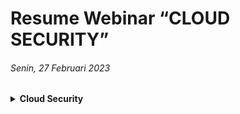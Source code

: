 # Resume Webinar “CLOUD SECURITY”
###### Senin, 27 Februari 2023

<details>
  <summary><strong>Cloud Security</strong></summary>
  Cloud computing atau komputasi awan adalah model yang menawarkan layanan komputasi instan dengan biaya yang relatif rendah dan mampu . Namun demikian, seperti teknologi lainnya, ia juga memiliki kerentanan dalam masalah keamanan dan privasi termasuk kebocoran data karena infrastruktur sumber daya komputasi yang digunakan Bersama bersama untuk memproses informasi seperti kekayaan intelektual, rahasia dagang, dan informasi rahasia pelanggan, yang dapat menyebabkan orang yang tidak berwenang dapat mengaksesnya.
</details>
